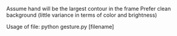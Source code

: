 Assume hand will be the largest contour in the frame
Prefer clean background (little variance in terms of color and brightness)

Usage of file:
	python gesture.py [filename]
	
